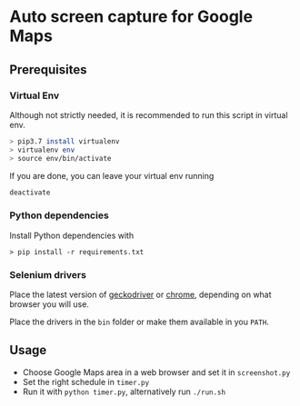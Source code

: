 # Auto screen capture for Google Maps

## Prerequisites

### Virtual Env
Although not strictly needed, it is recommended to run this script in virtual env.

```bash
> pip3.7 install virtualenv
> virtualenv env
> source env/bin/activate
```

If you are done, you can leave your virtual env running

```bash
deactivate
```

### Python dependencies
Install Python dependencies with
```
> pip install -r requirements.txt
```

### Selenium drivers
Place the latest version of [geckodriver](https://github.com/mozilla/geckodriver/releases) or
[chrome](https://sites.google.com/a/chromium.org/chromedriver/downloads), depending on what browser you will use.

Place the drivers in the `bin` folder or make them available in you `PATH`.

## Usage

* Choose Google Maps area in a web browser and set it in `screenshot.py`
* Set the right schedule in `timer.py`
* Run it with `python timer.py`, alternatively run `./run.sh`